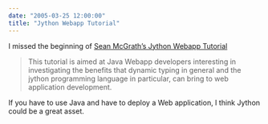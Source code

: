 ```yaml
---
date: "2005-03-25 12:00:00"
title: "Jython Webapp Tutorial"
---
```




I missed the beginning of [Sean McGrath&rsquo;s Jython Webapp Tutorial](https://seanmcgrath.blogspot.com/JythonWebAppTutorial.html)

> This tutorial is aimed at Java Webapp developers interesting in investigating the benefits that dynamic typing in general and the jython programming language in particular, can bring to web application development.


If you have to use Java and have to deploy a Web application, I think Jython could be a great asset.

